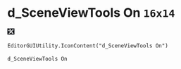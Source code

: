 # d_SceneViewTools On `16x14`
<img src="/img/d_SceneViewTools%20On.png" width=16 height=14>

``` CSharp
EditorGUIUtility.IconContent("d_SceneViewTools On")
```
```
d_SceneViewTools On
```
